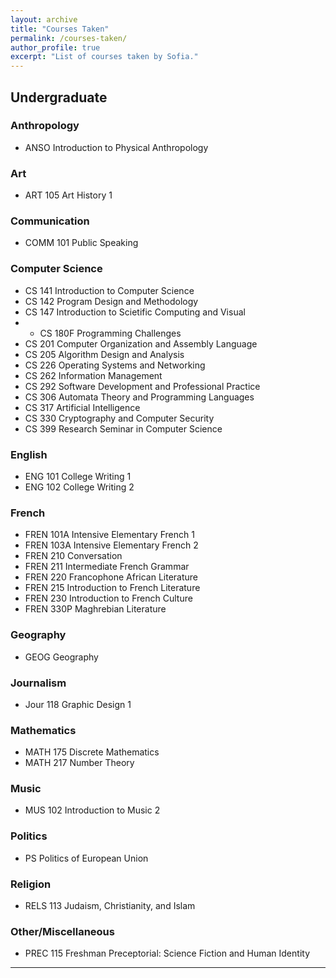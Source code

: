 ```yaml
---
layout: archive
title: "Courses Taken"
permalink: /courses-taken/
author_profile: true
excerpt: "List of courses taken by Sofia."
---
```



## Undergraduate

### Anthropology
* ANSO Introduction to Physical Anthropology

### Art
* ART 105 Art History 1

### Communication
* COMM 101 Public Speaking

### Computer Science
* CS 141 Introduction to Computer Science 
* CS 142 Program Design and Methodology 
* CS 147 Introduction to Scietific Computing and Visual 
* * CS 180F Programming Challenges 
* CS 201 Computer Organization and Assembly Language
* CS 205 Algorithm Design and Analysis 
* CS 226 Operating Systems and Networking
* CS 262 Information Management
* CS 292 Software Development and Professional Practice
* CS 306 Automata Theory and Programming Languages
* CS 317 Artificial Intelligence 
* CS 330 Cryptography and Computer Security
* CS 399 Research Seminar in Computer Science

### English
* ENG 101 College Writing 1
* ENG 102 College Writing 2

### French
* FREN 101A Intensive Elementary French 1
* FREN 103A Intensive Elementary French 2
* FREN 210 Conversation
* FREN 211 Intermediate French Grammar
* FREN 220 Francophone African Literature
* FREN 215 Introduction to French Literature
* FREN 230 Introduction to French Culture
* FREN 330P Maghrebian Literature

### Geography
* GEOG Geography

### Journalism
* Jour 118 Graphic Design 1

### Mathematics
* MATH 175 Discrete Mathematics
* MATH 217 Number Theory

### Music
* MUS 102 Introduction to Music 2

### Politics
* PS Politics of European Union

### Religion
* RELS 113 Judaism, Christianity, and Islam

### Other/Miscellaneous 
* PREC 115 Freshman Preceptorial: Science Fiction and Human Identity



---